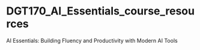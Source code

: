 # DGT170_AI_Essentials_course_resources
AI Essentials: Building Fluency and Productivity with Modern AI Tools
